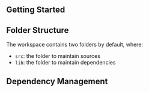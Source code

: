 ## Getting Started


## Folder Structure

The workspace contains two folders by default, where:

- `src`: the folder to maintain sources
- `lib`: the folder to maintain dependencies


## Dependency Management

